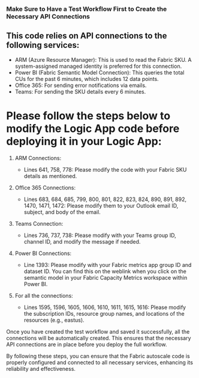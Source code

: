 ### Make Sure to Have a Test Workflow First to Create the Necessary API Connections

## This code relies on API connections to the following services:

- ARM (Azure Resource Manager): This is used to read the Fabric SKU. A system-assigned managed identity is preferred for this connection.
- Power BI (Fabric Semantic Model Connection): This queries the total CUs for the past 6 minutes, which includes 12 data points.
- Office 365: For sending error notifications via emails.
- Teams: For sending the SKU details every 6 minutes.
 
# Please follow the steps below to modify the Logic App code before deploying it in your Logic App:

1. ARM Connections:

    - Lines 641, 758, 778: Please modify the code with your Fabric SKU details as mentioned.

2. Office 365 Connections:

    - Lines 683, 684, 685, 799, 800, 801, 822, 823, 824, 890, 891, 892, 1470, 1471, 1472: Please modify them to your Outlook email ID, subject, and body of the email.

3. Teams Connection:

    - Lines 736, 737, 738: Please modify with your Teams group ID, channel ID, and modify the message if needed.

4. Power BI Connections:

    - Line 1393: Please modify with your Fabric metrics app group ID and dataset ID. You can find this on the weblink when you click on the semantic model in your Fabric Capacity Metrics workspace within Power BI.

5. For all the connections:

    - Lines 1595, 1596, 1605, 1606, 1610, 1611, 1615, 1616: Please modify the subscription IDs, resource group names, and locations of the resources (e.g., eastus).

Once you have created the test workflow and saved it successfully, all the connections will be automatically created. This ensures that the necessary API connections are in place before you deploy the full workflow.

By following these steps, you can ensure that the Fabric autoscale code is properly configured and connected to all necessary services, enhancing its reliability and effectiveness.